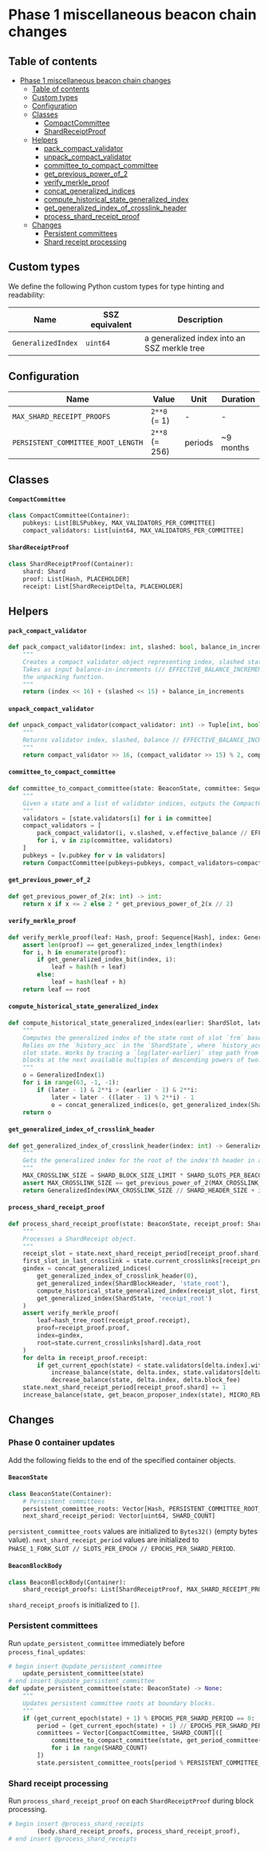 # Phase 1 miscellaneous beacon chain changes

## Table of contents

<!-- TOC -->

- [Phase 1 miscellaneous beacon chain changes](#phase-1-miscellaneous-beacon-chain-changes)
    - [Table of contents](#table-of-contents)
    - [Custom types](#custom-types)
    - [Configuration](#configuration)
    - [Classes](#classes)
        - [CompactCommittee](#compactcommittee)
        - [ShardReceiptProof](#shardreceiptproof)
    - [Helpers](#helpers)
        - [pack_compact_validator](#pack_compact_validator)
        - [unpack_compact_validator](#unpack_compact_validator)
        - [committee_to_compact_committee](#committee_to_compact_committee)
        - [get_previous_power_of_2](#get_previous_power_of_2)
        - [verify_merkle_proof](#verify_merkle_proof)
        - [concat_generalized_indices](#concat_generalized_indices)
        - [compute_historical_state_generalized_index](#compute_historical_state_generalized_index)
        - [get_generalized_index_of_crosslink_header](#get_generalized_index_of_crosslink_header)
        - [process_shard_receipt_proof](#process_shard_receipt_proof)
    - [Changes](#changes)
        - [Persistent committees](#persistent-committees)
        - [Shard receipt processing](#shard-receipt-processing)

<!-- /TOC -->

## Custom types

We define the following Python custom types for type hinting and readability:

| Name | SSZ equivalent | Description |
| - | - | - |
| `GeneralizedIndex` | `uint64` | a generalized index into an SSZ merkle tree |

## Configuration

| Name | Value | Unit | Duration
| - | - | - | - |
| `MAX_SHARD_RECEIPT_PROOFS` | `2**0` (= 1) | - | - |
| `PERSISTENT_COMMITTEE_ROOT_LENGTH` | `2**8` (= 256) | periods | ~9 months |

## Classes

#### `CompactCommittee`

```python
class CompactCommittee(Container):
    pubkeys: List[BLSPubkey, MAX_VALIDATORS_PER_COMMITTEE]
    compact_validators: List[uint64, MAX_VALIDATORS_PER_COMMITTEE]
```

#### `ShardReceiptProof`

```python
class ShardReceiptProof(Container):
    shard: Shard
    proof: List[Hash, PLACEHOLDER]
    receipt: List[ShardReceiptDelta, PLACEHOLDER]
```

## Helpers

#### `pack_compact_validator`

```python
def pack_compact_validator(index: int, slashed: bool, balance_in_increments: int) -> int:
    """
    Creates a compact validator object representing index, slashed status, and compressed balance.
    Takes as input balance-in-increments (// EFFECTIVE_BALANCE_INCREMENT) to preserve symmetry with
    the unpacking function.
    """
    return (index << 16) + (slashed << 15) + balance_in_increments
```

#### `unpack_compact_validator`

```python
def unpack_compact_validator(compact_validator: int) -> Tuple[int, bool, int]:
    """
    Returns validator index, slashed, balance // EFFECTIVE_BALANCE_INCREMENT
    """
    return compact_validator >> 16, (compact_validator >> 15) % 2, compact_validator & (2**15 - 1)
```

#### `committee_to_compact_committee`

```python
def committee_to_compact_committee(state: BeaconState, committee: Sequence[ValidatorIndex]) -> CompactCommittee:
    """
    Given a state and a list of validator indices, outputs the CompactCommittee representing them.
    """
    validators = [state.validators[i] for i in committee]
    compact_validators = [
        pack_compact_validator(i, v.slashed, v.effective_balance // EFFECTIVE_BALANCE_INCREMENT)
        for i, v in zip(committee, validators)
    ]
    pubkeys = [v.pubkey for v in validators]
    return CompactCommittee(pubkeys=pubkeys, compact_validators=compact_validators)
```

#### `get_previous_power_of_2`

```python
def get_previous_power_of_2(x: int) -> int:
    return x if x <= 2 else 2 * get_previous_power_of_2(x // 2)
```

#### `verify_merkle_proof`

```python
def verify_merkle_proof(leaf: Hash, proof: Sequence[Hash], index: GeneralizedIndex, root: Hash) -> bool:
    assert len(proof) == get_generalized_index_length(index)
    for i, h in enumerate(proof):
        if get_generalized_index_bit(index, i):
            leaf = hash(h + leaf)
        else:
            leaf = hash(leaf + h)
    return leaf == root
```

#### `compute_historical_state_generalized_index`

```python
def compute_historical_state_generalized_index(earlier: ShardSlot, later: ShardSlot) -> GeneralizedIndex:
    """
    Computes the generalized index of the state root of slot `frm` based on the state root of slot `to`.
    Relies on the `history_acc` in the `ShardState`, where `history_acc[i]` maintains the most recent 2**i'th
    slot state. Works by tracing a `log(later-earlier)` step path from `later` to `earlier` through intermediate
    blocks at the next available multiples of descending powers of two.
    """
    o = GeneralizedIndex(1)
    for i in range(63, -1, -1):
        if (later - 1) & 2**i > (earlier - 1) & 2**i:
            later = later - ((later - 1) % 2**i) - 1
            o = concat_generalized_indices(o, get_generalized_index(ShardState, 'history_acc', i))
    return o
```

#### `get_generalized_index_of_crosslink_header`

```python
def get_generalized_index_of_crosslink_header(index: int) -> GeneralizedIndex:
    """
    Gets the generalized index for the root of the index'th header in a crosslink.
    """
    MAX_CROSSLINK_SIZE = SHARD_BLOCK_SIZE_LIMIT * SHARD_SLOTS_PER_BEACON_SLOT * SLOTS_PER_EPOCH * MAX_EPOCHS_PER_CROSSLINK
    assert MAX_CROSSLINK_SIZE == get_previous_power_of_2(MAX_CROSSLINK_SIZE)
    return GeneralizedIndex(MAX_CROSSLINK_SIZE // SHARD_HEADER_SIZE + index)
```

#### `process_shard_receipt_proof`

```python
def process_shard_receipt_proof(state: BeaconState, receipt_proof: ShardReceiptProof):
    """
    Processes a ShardReceipt object.
    """
    receipt_slot = state.next_shard_receipt_period[receipt_proof.shard] * SLOTS_PER_EPOCH * EPOCHS_PER_SHARD_PERIOD
    first_slot_in_last_crosslink = state.current_crosslinks[receipt_proof.shard].start_epoch * SLOTS_PER_EPOCH
    gindex = concat_generalized_indices(
        get_generalized_index_of_crosslink_header(0),
        get_generalized_index(ShardBlockHeader, 'state_root'),
        compute_historical_state_generalized_index(receipt_slot, first_slot_in_last_crosslink),
        get_generalized_index(ShardState, 'receipt_root')
    )
    assert verify_merkle_proof(
        leaf=hash_tree_root(receipt_proof.receipt),
        proof=receipt_proof.proof,
        index=gindex,
        root=state.current_crosslinks[shard].data_root
    )
    for delta in receipt_proof.receipt:
        if get_current_epoch(state) < state.validators[delta.index].withdrawable_epoch:
            increase_balance(state, delta.index, state.validators[delta.index].effective_balance * delta.reward_coefficient // REWARD_COEFFICIENT_BASE)
            decrease_balance(state, delta.index, delta.block_fee)
    state.next_shard_receipt_period[receipt_proof.shard] += 1
    increase_balance(state, get_beacon_proposer_index(state), MICRO_REWARD)
```

## Changes

### Phase 0 container updates

Add the following fields to the end of the specified container objects.

#### `BeaconState`

```python
class BeaconState(Container):
    # Persistent committees
    persistent_committee_roots: Vector[Hash, PERSISTENT_COMMITTEE_ROOT_LENGTH]
    next_shard_receipt_period: Vector[uint64, SHARD_COUNT]
```

`persistent_committee_roots` values are initialized to `Bytes32()` (empty bytes value).
`next_shard_receipt_period` values are initialized to `PHASE_1_FORK_SLOT // SLOTS_PER_EPOCH // EPOCHS_PER_SHARD_PERIOD`.

#### `BeaconBlockBody`

```python
class BeaconBlockBody(Container):
    shard_receipt_proofs: List[ShardReceiptProof, MAX_SHARD_RECEIPT_PROOFS]
```

`shard_receipt_proofs` is initialized to `[]`.

### Persistent committees

Run `update_persistent_committee` immediately before `process_final_updates`:

```python
# begin insert @update_persistent_committee
    update_persistent_committee(state)
# end insert @update_persistent_committee
def update_persistent_committee(state: BeaconState) -> None:
    """
    Updates persistent committee roots at boundary blocks.
    """
    if (get_current_epoch(state) + 1) % EPOCHS_PER_SHARD_PERIOD == 0:
        period = (get_current_epoch(state) + 1) // EPOCHS_PER_SHARD_PERIOD
        committees = Vector[CompactCommittee, SHARD_COUNT]([
            committee_to_compact_committee(state, get_period_committee(state, get_current_epoch(state) + 1, i))
            for i in range(SHARD_COUNT)
        ])
        state.persistent_committee_roots[period % PERSISTENT_COMMITTEE_ROOT_LENGTH] = hash_tree_root(committees)
```

### Shard receipt processing

Run `process_shard_receipt_proof` on each `ShardReceiptProof` during block processing.

```python
# begin insert @process_shard_receipts
        (body.shard_receipt_proofs, process_shard_receipt_proof),
# end insert @process_shard_receipts
```
